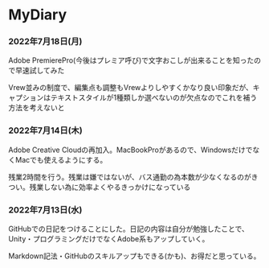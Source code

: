 # MyDiary
### 2022年7月18日(月)
<p>Adobe PremierePro(今後はプレミア呼び)で文字おこしが出来ることを知ったので早速試してみた</p>
<p>Vrew並みの制度で、編集点も調整もVrewよりしやすくかなり良い印象だが、キャプションはテキストスタイルが1種類しか選べないのが欠点なのでこれを補う方法を考えないと</p>

### 2022年7月14日(木)
<p>Adobe Creative Cloudの再加入。MacBookProがあるので、WindowsだけでなくMacでも使えるようにする。</p>
<p>残業2時間を行う。残業は嫌ではないが、バス通勤の為本数が少なくなるのがきつい。残業しない為に効率よくやるきっかけになっている</p>

### 2022年7月13日(水)
<p>GitHubでの日記をつけることにした。日記の内容は自分が勉強したことで、Unity・プログラミングだけでなくAdobe系もアップしていく。</p>
<p>Markdown記法・GitHubのスキルアップもできる(かも)、お得だと思っている。</p>
